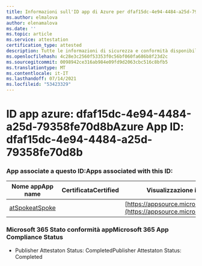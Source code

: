 ```yaml
---
title: Informazioni sull'ID app di Azure per dfaf15dc-4e94-4484-a25d-79358fe70d8b
ms.author: elmalova
author: elenamalova
ms.date: ''
ms.topic: article
ms.service: attestation
certification_type: attested
description: Tutte le informazioni di sicurezza e conformità disponibili per dfaf15dc-4e94-4484-a25d-79358fe70d8b.
ms.openlocfilehash: 4c28e3c2560f53353f0c56bf060fa686b8f23d2c
ms.sourcegitcommit: 0098942ce316ab984e09fd9d2063cbc516c8bfb5
ms.translationtype: MT
ms.contentlocale: it-IT
ms.lasthandoff: 07/14/2021
ms.locfileid: "53423329"
---
```

# <a name="azure-app-id-dfaf15dc-4e94-4484-a25d-79358fe70d8b"></a><span data-ttu-id="9c762-103">ID app azure: dfaf15dc-4e94-4484-a25d-79358fe70d8b</span><span class="sxs-lookup"><span data-stu-id="9c762-103">Azure App ID: dfaf15dc-4e94-4484-a25d-79358fe70d8b</span></span>


### <a name="apps-associated-with-this-id"></a><span data-ttu-id="9c762-104">App associate a questo ID:</span><span class="sxs-lookup"><span data-stu-id="9c762-104">Apps associated with this ID:</span></span>
| <span data-ttu-id="9c762-105">**Nome app**</span><span class="sxs-lookup"><span data-stu-id="9c762-105">**App name**</span></span> | <span data-ttu-id="9c762-106">**Certificata**</span><span class="sxs-lookup"><span data-stu-id="9c762-106">**Certified**</span></span> | <span data-ttu-id="9c762-107">**Visualizzazione in AppSource**</span><span class="sxs-lookup"><span data-stu-id="9c762-107">**View in AppSource**</span></span> |
|-|-|-|
| [<span data-ttu-id="9c762-108">atSpoke</span><span class="sxs-lookup"><span data-stu-id="9c762-108">atSpoke</span></span>](https://docs.microsoft.com/en-us/microsoft-365-app-certification/forward/WA200001454) |  | [https://appsource.microsoft.com/product/office/WA200001454](https://appsource.microsoft.com/product/office/WA200001454) |

### <a name="microsoft-365-app-compliance-status"></a><span data-ttu-id="9c762-109">Microsoft 365 Stato conformità app</span><span class="sxs-lookup"><span data-stu-id="9c762-109">Microsoft 365 App Compliance Status</span></span>
- <span data-ttu-id="9c762-110">Publisher Attestaton Status: Completed</span><span class="sxs-lookup"><span data-stu-id="9c762-110">Publisher Attestaton Status: Completed</span></span>
